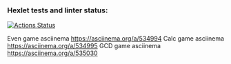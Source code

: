 ### Hexlet tests and linter status:
[![Actions Status](https://github.com/minchenkors/python-project-49/workflows/hexlet-check/badge.svg)](https://github.com/minchenkors/python-project-49/actions)

Even game asciinema https://asciinema.org/a/534994
Calc game asciinema https://asciinema.org/a/534995
GCD game asciinema https://asciinema.org/a/535030